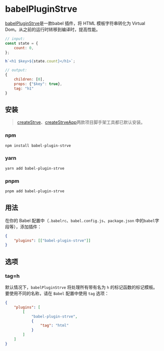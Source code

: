 # babelPluginStrve

[babelPluginStrve](https://www.npmjs.com/package/babel-plugin-strve)是一款babel 插件，将 HTML 模板字符串转化为 Virtual Dom。从之前的运行时转移到编译时，提高性能。

```js
// input:
const state = {
	count: 0,
};

h`<h1 $key>${state.count}</h1>`;

// output:
{
    children: [0],
    props: {"$key": true},
    tag: "h1"
}
```


## 安装

> [createStrve](/zh/tool/createStrve/)、[createStrveApp](/zh/tool/createStrveApp/)两款项目脚手架工具都已默认安装。

### npm

```bash
npm install babel-plugin-strve
```

### yarn

```bash
yarn add babel-plugin-strve
```

### pnpm

```bash
pnpm add babel-plugin-strve
```

## 用法

在你的 Babel 配置中（`.babelrc`、`babel.config.js`、`package.json` 中的`babel`字段等），添加插件：

```json
{
	"plugins": [["babel-plugin-strve"]]
}
```

## 选项

### tag=h

默认情况下，`babelPluginStrve` 将处理所有带有名为 `h` 的标记函数的标记模板。 要使用不同的名称，请在 `Babel` 配置中使用 `tag` 选项：

```json
{
	"plugins": [
		[
			"babel-plugin-strve",
			{
				"tag": "html"
			}
		]
	]
}
```
